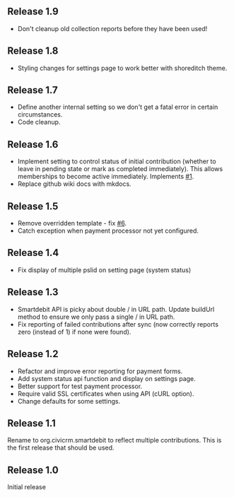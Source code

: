 ## Release 1.9
* Don't cleanup old collection reports before they have been used!

## Release 1.8
* Styling changes for settings page to work better with shoreditch theme.

## Release 1.7
* Define another internal setting so we don't get a fatal error in certain circumstances.
* Code cleanup.

## Release 1.6
* Implement setting to control status of initial contribution (whether to leave in pending state 
or mark as completed immediately). This allows memberships to become active immediately. Implements [#1](https://github.com/mattwire/org.civicrm.smartdebit/issues/1).
* Replace github wiki docs with mkdocs.

## Release 1.5
* Remove overridden template - fix [#6](https://github.com/mattwire/org.civicrm.smartdebit/issues/6).
* Catch exception when payment processor not yet configured.

## Release 1.4
* Fix display of multiple pslid on setting page (system status)

## Release 1.3
* Smartdebit API is picky about double / in URL path. Update buildUrl method to ensure we only pass a single / in URL path.
* Fix reporting of failed contributions after sync (now correctly reports zero (instead of 1) if none were found).

## Release 1.2
* Refactor and improve error reporting for payment forms.
* Add system status api function and display on settings page.
* Better support for test payment processor.
* Require valid SSL certificates when using API (cURL option).
* Change defaults for some settings.

## Release 1.1 
Rename to org.civicrm.smartdebit to reflect multiple contributions. This is the first release that should be used. 

## Release 1.0
Initial release
